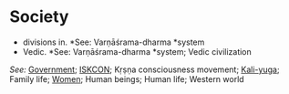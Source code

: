 # Society

* divisions in. *See: Varṇāśrama-dharma *system
* Vedic. *See: Varṇāśrama-dharma *system; Vedic civilization

*See:* [Government](entries/governments.md); [ISKCON](entries/iskcon.md); Kṛṣṇa consciousness movement; [Kali-yuga](entries/kali-yuga.md); Family life; [Women](entries/women.md); Human beings; Human life; Western world
